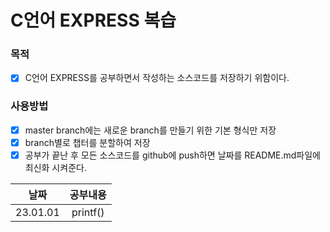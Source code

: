 # C언어 EXPRESS 복습
### 목적
- [X] C언어 EXPRESS를 공부하면서 작성하는 소스코드를 저장하기 위함이다.
### 사용방법
- [X] master branch에는 새로운 branch를 만들기 위한 기본 형식만 저장
- [X] branch별로 챕터를 분할하여 저장
- [X] 공부가 끝난 후 모든 소스코드를 github에 push하면 날짜를 README.md파일에 최신화 시켜준다.   
  
|**날짜**|**공부내용**|
| :---: | :---: |
| 23.01.01 | printf() |
